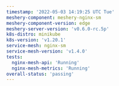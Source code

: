 ```yaml
---
timestamp: '2022-05-03 14:19:25 UTC Tue'
meshery-component: meshery-nginx-sm
meshery-component-version: edge
meshery-server-version: 'v0.6.0-rc.5p'
k8s-distro: minikube
k8s-version: 'v1.20.1'
service-mesh: nginx-sm
service-mesh-version: 'v1.4.0'
tests:
  nginx-mesh-api: 'Running'
  nginx-mesh-metrics: 'Running'
overall-status: 'passing'
---
```


